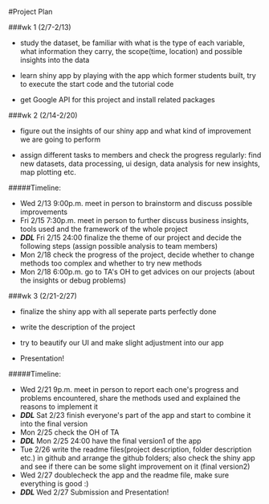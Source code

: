 #Project Plan

###wk 1 (2/7-2/13)

- study the dataset, be familiar with what is the type of each variable, what information they carry, the scope(time, location) and possible insights into the data

- learn shiny app by playing with the app which former students built, try to execute the start code and the tutorial code

-  get Google API for this project and install related packages

###wk 2 (2/14-2/20)

- figure out the insights of our shiny app and what kind of improvement we are going to perform

- assign different tasks to members and check the progress regularly: find new datasets, data processing, ui design, data analysis for new insights, map plotting etc.



#####Timeline:

+ Wed 2/13 9:00p.m. meet in person to brainstorm and discuss possible improvements
+ Fri 2/15 7:30p.m. meet in person to further discuss business insights, tools used and the framework of the whole project
+ ***DDL*** Fri 2/15 24:00 finalize the theme of our project and decide the following steps (assign possible analysis to team members)
+ Mon 2/18 check the progress of the project, decide whether to change methods too complex and whether to try new methods
+ Mon 2/18 6:00p.m. go to TA's OH to get advices on our projects (about the insights or debug problems)


###wk 3 (2/21-2/27)

- finalize the shiny app with all seperate parts perfectly done


- write the description of the project

- try to beautify our UI and make slight adjustment into our app

- Presentation!



#####Timeline:

+ Wed 2/21 9p.m. meet in person to report each one's progress and problems encountered, share the methods used and explained the reasons to implement it 
+ ***DDL*** Sat 2/23 finish everyone's part of the app and start to combine it into the final version
+ Mon 2/25 check the OH of TA
+ ***DDL*** Mon 2/25 24:00 have the final version1 of the app
+ Tue 2/26 write the readme files(project description, folder description etc.) in github and arrange the github folders; also check the shiny app and see if there can be some slight improvement on it (final version2)
+ Wed 2/27 doublecheck the app and the readme file, make sure everything is good :)
+ ***DDL*** Wed 2/27 Submission and Presentation!
